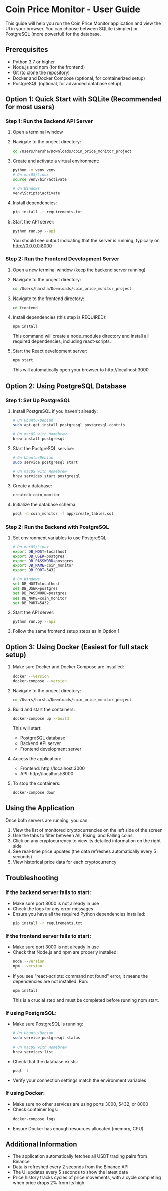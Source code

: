 # Coin Price Monitor - User Guide

This guide will help you run the Coin Price Monitor application and view the UI in your browser. You can choose between SQLite (simpler) or PostgreSQL (more powerful) for the database.

## Prerequisites

- Python 3.7 or higher
- Node.js and npm (for the frontend)
- Git (to clone the repository)
- Docker and Docker Compose (optional, for containerized setup)
- PostgreSQL (optional, for advanced database setup)

## Option 1: Quick Start with SQLite (Recommended for most users)

### Step 1: Run the Backend API Server

1. Open a terminal window
2. Navigate to the project directory:
   ```bash
   cd /Users/harsha/Downloads/coin_price_monitor_project
   ```
3. Create and activate a virtual environment:
   ```bash
   python -m venv venv
   # On macOS/Linux
   source venv/bin/activate

   # On Windows
   venv\Scripts\activate
   ```
4. Install dependencies:
   ```bash
   pip install -r requirements.txt
   ```
5. Start the API server:
   ```bash
   python run.py --api
   ```

   You should see output indicating that the server is running, typically on http://0.0.0.0:8000

### Step 2: Run the Frontend Development Server

1. Open a new terminal window (keep the backend server running)
2. Navigate to the project directory:
   ```bash
   cd /Users/harsha/Downloads/coin_price_monitor_project
   ```
3. Navigate to the frontend directory:
   ```bash
   cd frontend
   ```
4. Install dependencies (this step is REQUIRED):
   ```bash
   npm install
   ```
   This command will create a node_modules directory and install all required dependencies, including react-scripts.

5. Start the React development server:
   ```bash
   npm start
   ```

   This will automatically open your browser to http://localhost:3000

## Option 2: Using PostgreSQL Database

### Step 1: Set Up PostgreSQL

1. Install PostgreSQL if you haven't already:
   ```bash
   # On Ubuntu/Debian
   sudo apt-get install postgresql postgresql-contrib

   # On macOS with Homebrew
   brew install postgresql
   ```

2. Start the PostgreSQL service:
   ```bash
   # On Ubuntu/Debian
   sudo service postgresql start

   # On macOS with Homebrew
   brew services start postgresql
   ```

3. Create a database:
   ```bash
   createdb coin_monitor
   ```

4. Initialize the database schema:
   ```bash
   psql -d coin_monitor -f app/create_tables.sql
   ```

### Step 2: Run the Backend with PostgreSQL

1. Set environment variables to use PostgreSQL:
   ```bash
   # On macOS/Linux
   export DB_HOST=localhost
   export DB_USER=postgres
   export DB_PASSWORD=postgres
   export DB_NAME=coin_monitor
   export DB_PORT=5432

   # On Windows
   set DB_HOST=localhost
   set DB_USER=postgres
   set DB_PASSWORD=postgres
   set DB_NAME=coin_monitor
   set DB_PORT=5432
   ```

2. Start the API server:
   ```bash
   python run.py --api
   ```

3. Follow the same frontend setup steps as in Option 1.

## Option 3: Using Docker (Easiest for full stack setup)

1. Make sure Docker and Docker Compose are installed:
   ```bash
   docker --version
   docker-compose --version
   ```

2. Navigate to the project directory:
   ```bash
   cd /Users/harsha/Downloads/coin_price_monitor_project
   ```

3. Build and start the containers:
   ```bash
   docker-compose up --build
   ```

   This will start:
   - PostgreSQL database
   - Backend API server
   - Frontend development server

4. Access the application:
   - Frontend: http://localhost:3000
   - API: http://localhost:8000

5. To stop the containers:
   ```bash
   docker-compose down
   ```

## Using the Application

Once both servers are running, you can:

1. View the list of monitored cryptocurrencies on the left side of the screen
2. Use the tabs to filter between All, Rising, and Falling coins
3. Click on any cryptocurrency to view its detailed information on the right side
4. See real-time price updates (the data refreshes automatically every 5 seconds)
5. View historical price data for each cryptocurrency

## Troubleshooting

### If the backend server fails to start:

- Make sure port 8000 is not already in use
- Check the logs for any error messages
- Ensure you have all the required Python dependencies installed:
  ```bash
  pip install -r requirements.txt
  ```

### If the frontend server fails to start:

- Make sure port 3000 is not already in use
- Check that Node.js and npm are properly installed:
  ```bash
  node --version
  npm --version
  ```
- If you see "react-scripts: command not found" error, it means the dependencies are not installed. Run:
  ```bash
  npm install
  ```
  This is a crucial step and must be completed before running npm start.

### If using PostgreSQL:

- Make sure PostgreSQL is running:
  ```bash
  # On Ubuntu/Debian
  sudo service postgresql status

  # On macOS with Homebrew
  brew services list
  ```
- Check that the database exists:
  ```bash
  psql -l
  ```
- Verify your connection settings match the environment variables

### If using Docker:

- Make sure no other services are using ports 3000, 5432, or 8000
- Check container logs:
  ```bash
  docker-compose logs
  ```
- Ensure Docker has enough resources allocated (memory, CPU)

## Additional Information

- The application automatically fetches all USDT trading pairs from Binance
- Data is refreshed every 2 seconds from the Binance API
- The UI updates every 5 seconds to show the latest data
- Price history tracks cycles of price movements, with a cycle completing when price drops 2% from its high
